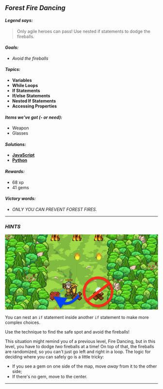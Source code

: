 ## _Forest Fire Dancing_

#### _Legend says:_
> Only agile heroes can pass! Use nested if statements to dodge the fireballs.

#### _Goals:_
+ _Avoid the fireballs_

#### _Topics:_
+ **Variables**
+ **While Loops**
+ **If Statements**
+ **If/else Statements**
+ **Nested If Statements**
+ **Accessing Properties**

#### _Items we've got (- or need):_
+ Weapon
+ Glasses

#### _Solutions:_
+ **[JavaScript](forestDance.js)**
+ **[Python](forest_dance.py)**

#### _Rewards:_
+ 68 xp
+ 41 gems

#### _Victory words:_
+ _ONLY YOU CAN PREVENT FOREST FIRES._

___

### _HINTS_

![](img/fireballs.png)

You can nest an `if` statement inside another `if` statement to make more complex choices.

Use the technique to find the safe spot and avoid the fireballs!

This situation might remind you of a previous level, Fire Dancing, but in this level, you have to dodge  _two_ fireballs at a time! On top of that, the fireballs are randomized, so you can't just go left and right in a loop. The logic for deciding where you can safely go is a little tricky:
+ If you see a gem on one side of the map, move _away_ from it to the other side;
+ If there's no gem, move to the center.

___
